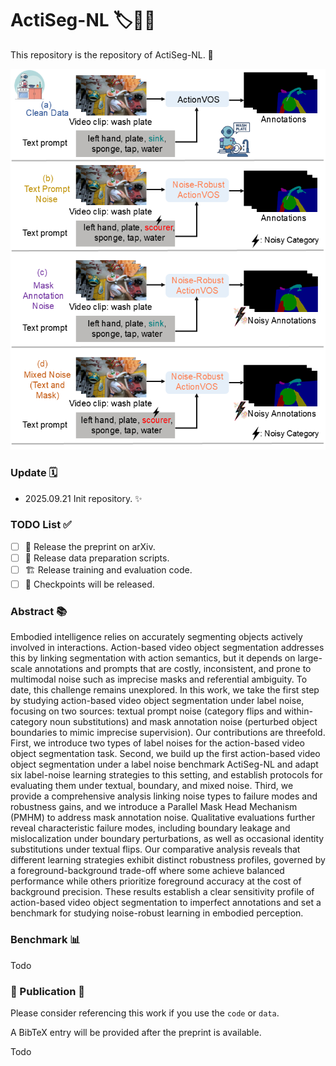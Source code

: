 # ActiSeg-NL  🏷️🎲🤖

This repository is the repository of ActiSeg-NL.  🔬

<div align=center>
  <img src="concept_noisy_actionvos.png" alt="ActiSeg-NL concept"/>
</div>

### Update  🗓️

* 2025.09.21 Init repository.  ✨

### TODO List  ✅

* [ ] 📄 Release the preprint on arXiv.
* [ ] 🧰 Release data preparation scripts.
* [ ] 🏗️ Release training and evaluation code.
* [ ] 💾 Checkpoints will be released.

### Abstract  📚

Embodied intelligence relies on accurately segmenting objects actively involved in interactions. Action-based video object segmentation addresses this by linking segmentation with action semantics, but it depends on large-scale annotations and prompts that are costly, inconsistent, and prone to multimodal noise such as imprecise masks and referential ambiguity. To date, this challenge remains unexplored. In this work, we take the first step by studying action-based video object segmentation under label noise, focusing on two sources: textual prompt noise (category flips and within-category noun substitutions) and mask annotation noise (perturbed object boundaries to mimic imprecise supervision). Our contributions are threefold. First, we introduce two types of label noises for the action-based video object segmentation task. Second, we build up the first action-based video object segmentation under a label noise benchmark ActiSeg-NL and adapt six label-noise learning strategies to this setting, and establish protocols for evaluating them under textual, boundary, and mixed noise. Third, we provide a comprehensive analysis linking noise types to failure modes and robustness gains, and we introduce a Parallel Mask Head Mechanism (PMHM) to address mask annotation noise. Qualitative evaluations further reveal characteristic failure modes, including boundary leakage and mislocalization under boundary perturbations, as well as occasional identity substitutions under textual flips. Our comparative analysis reveals that different learning strategies exhibit distinct robustness profiles, governed by a foreground-background trade-off where some achieve balanced performance while others prioritize foreground accuracy at the cost of background precision. These results establish a clear sensitivity profile of action-based video object segmentation to imperfect annotations and set a benchmark for studying noise-robust learning in embodied perception.

### Benchmark  📊

Todo

### 🤝 Publication  🧾

Please consider referencing this work if you use the `code` or `data`.

A BibTeX entry will be provided after the preprint is available.

Todo
